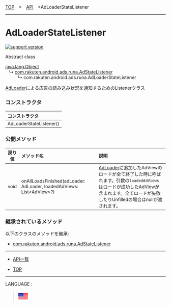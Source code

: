 [TOP](../#top)　>　[API](./README.md)　>AdLoaderStateListener

---

# AdLoaderStateListener

[![support version](http://img.shields.io/badge/runa-1.3.0+-blueviolet.svg?style=flat)](https://github.com/rakuten-ads/Rakuten-Ads-Android/releases/tag/1.3.0)

Abstract class

[java.lang.Object](https://developer.android.com/reference/java/lang/Object.html)<br>
&nbsp;&nbsp;&nbsp;↳&nbsp;[com.rakuten.android.ads.runa.AdStateListener](./AdStateListener.md)<br>
&nbsp;&nbsp;&nbsp;&nbsp;&nbsp;&nbsp;&nbsp;&nbsp;&nbsp;&nbsp;↳&nbsp;com.rakuten.android.ads.runa.AdLoaderStateListener

[AdLoader](./AdLoader.md)による広告の読み込み状況を通知するためのListenerクラス

### コンストラクタ

|コンストラクタ|
|:---|
|AdLoaderStateListener()|

### 公開メソッド

|戻り値|メソッド名|説明|
|:---:|:---|:---|
|void|onAllLoadsFinished(adLoader: AdLoader, loadedAdViews: List&lt;AdView&gt;?)|[AdLoader](./AdLoader.md)に追加したAdViewのロードが全て終了した時に呼ばれます。引数の`loadedAdViews`はロードが成功したAdViewが含まれます。全てロードが失敗したりUnfilledの場合はnullが渡されます。|

### 継承されているメソッド

以下のクラスのメソッドを継承:
* [com.rakuten.android.ads.runa.AdStateListener](./AdStateListener.md)

---

* [API一覧](./README.md)

* [TOP](../#top)

---
LANGUAGE :
> [![en](/doc/img/lang/en.png)](/doc/api/AdLoaderStateListener.md)
